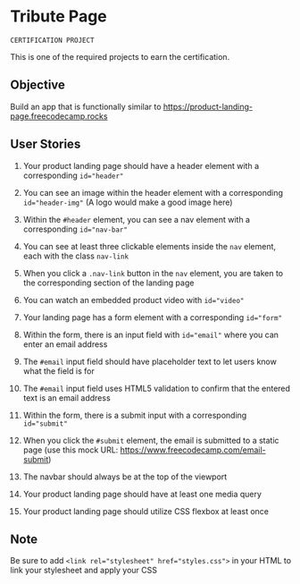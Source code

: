 # Tribute Page

`CERTIFICATION PROJECT`

This is one of the required projects to earn the certification.

## Objective
Build an app that is functionally similar to https://product-landing-page.freecodecamp.rocks

## User Stories
1. Your product landing page should have a header element with a corresponding `id="header"`

2. You can see an image within the header element with a corresponding `id="header-img"` (A logo would make a good image here)

3. Within the `#header` element, you can see a nav element with a corresponding `id="nav-bar"`

4. You can see at least three clickable elements inside the `nav` element, each with the class `nav-link`

5. When you click a `.nav-link` button in the `nav` element, you are taken to the corresponding section of the landing page

6. You can watch an embedded product video with `id="video"`

7. Your landing page has a form element with a corresponding `id="form"`

8. Within the form, there is an input field with `id="email"` where you can enter an email address

9. The `#email` input field should have placeholder text to let users know what the field is for

10. The `#email` input field uses HTML5 validation to confirm that the entered text is an email address

11. Within the form, there is a submit input with a corresponding `id="submit"`

12. When you click the `#submit` element, the email is submitted to a static page (use this mock URL: https://www.freecodecamp.com/email-submit)

13. The navbar should always be at the top of the viewport

14. Your product landing page should have at least one media query

15. Your product landing page should utilize CSS flexbox at least once

## Note
Be sure to add ```<link rel="stylesheet" href="styles.css">``` in your HTML to link your stylesheet and apply your CSS
